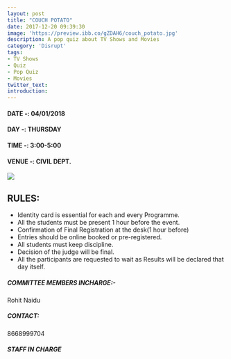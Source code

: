 ```yaml
---
layout: post
title: "COUCH POTATO"
date: 2017-12-20 09:39:30
image: 'https://preview.ibb.co/gZDAH6/couch_potato.jpg'
description: A pop quiz about TV Shows and Movies
category: 'Disrupt'
tags:
- TV Shows
- Quiz
- Pop Quiz
- Movies
twitter_text:
introduction:
---
```

#### DATE -: 04/01/2018
#### DAY -: THURSDAY                                              
#### TIME -:  3:00-5:00
#### VENUE -:  CIVIL DEPT.

[<img src="https://image.ibb.co/gdyPVG/register_now_red.png">](https://goo.gl/forms/yaL0VDeuxwL6cDwV2)


## RULES:

* Identity card is essential for each and every Programme.
* All the students must be present 1 hour before the event.
* Confirmation of Final Registration at the desk(1 hour before)
* Entries should be online booked or pre-registered.
* All students must keep discipline.
* Decision of the judge will be final.
* All the participants are requested to wait as Results will be declared that day itself.
  


##### COMMITTEE MEMBERS INCHARGE:-
Rohit Naidu											

##### CONTACT: 
8668999704

##### STAFF IN CHARGE